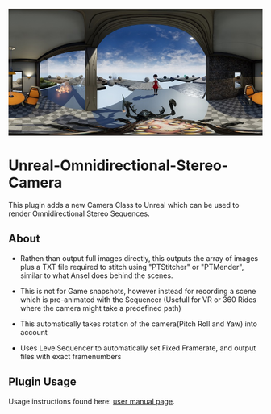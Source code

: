![](Images/example_a.jpg)
# Unreal-Omnidirectional-Stereo-Camera

This plugin adds a new Camera Class to Unreal which can be used to render Omnidirectional Stereo Sequences. 

## About

- Rathen than output full images directly, this outputs the array of images plus a TXT file required to stitch using "PTStitcher" or "PTMender", similar to what Ansel does behind the scenes.

- This is not for Game snapshots, however instead for recording a scene which is pre-animated with the Sequencer (Usefull for VR or 360 Rides where the camera might take a predefined path)

- This automatically takes rotation of the camera(Pitch Roll and Yaw) into account

- Uses LevelSequencer to automatically set Fixed Framerate, and output files with exact framenumbers

## Plugin Usage
Usage instructions found here: [user manual page](USAGE.md).
